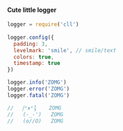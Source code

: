 #### Cute little logger

```javascript
logger = require('cll')
     
logger.config({
  padding: 3,
  levelmark: 'smile', // smile/text
  colors: true,
  timestamp: true
})

logger.info('ZOMG')    
logger.error('ZOMG')   
logger.fatal('ZOMG')   

//   ᶘᵒᴥᵒᶅ    ZOMG
//   (-_-')   ZOMG
//   (o//O)   ZOMG
```    


